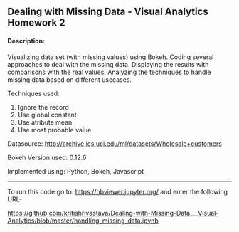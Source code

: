 ## Dealing with Missing Data - Visual Analytics Homework 2

#### Description: 
Visualizing data set (with missing values) using Bokeh. Coding several approaches to deal with the missing data. Displaying the results with comparisons with the real values. Analyzing the techniques to handle missing data based on different usecases.

Techniques used:
1. Ignore the record
2. Use global constant
3. Use atribute mean
4. Use most probable value

Datasource: http://archive.ics.uci.edu/ml/datasets/Wholesale+customers

Bokeh Version used: 0.12.6

Implemented using: Python, Bokeh, Javascript



-------------------------------------------------------------------------------------
To run this code go to: https://nbviewer.jupyter.org/ and enter the following URL-

https://github.com/kritishrivastava/Dealing-with-Missing-Data___Visual-Analytics/blob/master/handling_missing_data.ipynb
